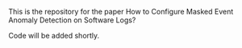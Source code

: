 This is the repository for the paper How to Configure Masked Event Anomaly Detection on Software Logs?

Code will be added shortly.

